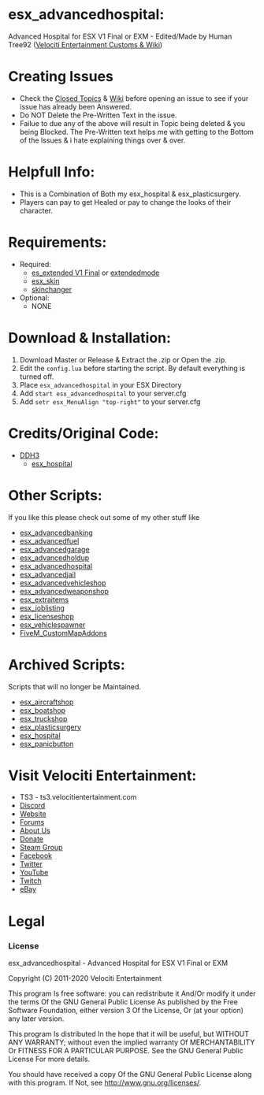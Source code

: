 # esx_advancedhospital:
Advanced Hospital for ESX V1 Final or EXM - Edited/Made by Human Tree92 ([Velociti Entertainment Customs & Wiki](http://www.velocitientertainment.com/customs/))

# Creating Issues
* Check the [Closed Topics](https://github.com/HumanTree92/esx_advancedhospital/issues?q=is%3Aissue+is%3Aclosed) & [Wiki](http://www.velocitientertainment.com/customs/) before opening an issue to see if your issue has already been Answered.
* Do NOT Delete the Pre-Written Text in the issue.
* Failue to due any of the above will result in Topic being deleted & you being Blocked. The Pre-Written text helps me with getting to the Bottom of the Issues & i hate explaining things over & over.

# Helpfull Info:
* This is a Combination of Both my esx_hospital & esx_plasticsurgery.
* Players can pay to get Healed or pay to change the looks of their character.

# Requirements:
* Required:
  * [es_extended V1 Final](https://github.com/esx-framework/es_extended/tree/v1-final) or [extendedmode](https://github.com/extendedmode/extendedmode)
  * [esx_skin](https://github.com/ESX-Org/esx_skin)
  * [skinchanger](https://github.com/ESX-Org/skinchanger)
* Optional:
  * NONE

# Download & Installation:
1) Download Master or Release & Extract the .zip or Open the .zip.
2) Edit the `config.lua` before starting the script. By default everything is turned off.
3) Place `esx_advancedhospital` in your ESX Directory
4) Add `start esx_advancedhospital` to your server.cfg
5) Add `setr esx_MenuAlign "top-right"` to your server.cfg

# Credits/Original Code:
* [DDH3](https://github.com/ddh3)
  * [esx_hospital](https://github.com/ddh3/esx_hospital)

# Other Scripts:
If you like this please check out some of my other stuff like
* [esx_advancedbanking](https://github.com/HumanTree92/esx_advancedbanking)
* [esx_advancedfuel](https://github.com/HumanTree92/esx_advancedfuel)
* [esx_advancedgarage](https://github.com/HumanTree92/esx_advancedgarage)
* [esx_advancedholdup](https://github.com/HumanTree92/esx_advancedholdup)
* [esx_advancedhospital](https://github.com/HumanTree92/esx_advancedhospital)
* [esx_advancedjail](https://github.com/HumanTree92/esx_advancedjail)
* [esx_advancedvehicleshop](https://github.com/HumanTree92/esx_advancedvehicleshop)
* [esx_advancedweaponshop](https://github.com/HumanTree92/esx_advancedweaponshop)
* [esx_extraitems](https://github.com/HumanTree92/esx_extraitems)
* [esx_joblisting](https://github.com/HumanTree92/esx_joblisting)
* [esx_licenseshop](https://github.com/HumanTree92/esx_licenseshop)
* [esx_vehiclespawner](https://github.com/HumanTree92/esx_vehiclespawner)
* [FiveM_CustomMapAddons](https://github.com/HumanTree92/FiveM_CustomMapAddons)

# Archived Scripts:
Scripts that will no longer be Maintained.
* [esx_aircraftshop](https://github.com/HumanTree92/esx_aircraftshop)
* [esx_boatshop](https://github.com/HumanTree92/esx_boatshop)
* [esx_truckshop](https://github.com/HumanTree92/esx_truckshop)
* [esx_plasticsurgery](https://github.com/HumanTree92/esx_plasticsurgery)
* [esx_hospital](https://github.com/HumanTree92/esx_hospital)
* [esx_panicbutton](https://github.com/HumanTree92/esx_panicbutton)

# Visit Velociti Entertainment:
* TS3 - ts3.velocitientertainment.com
* [Discord](http://discord.velocitientertainment.com)
* [Website](http://velocitientertainment.com/)
* [Forums](http://velocitientertainment.com/forum)
* [About Us](http://velocitientertainment.com/pc-gaming/)
* [Donate](http://velocitientertainment.com/donations/)
* [Steam Group](http://steamcommunity.com/groups/velocitientertainment)
* [Facebook](http://facebook.com/VelocitiEntertainment)
* [Twitter](http://twitter.com/VelocitiEnt)
* [YouTube](http://youtube.com/user/HumanTree92)
* [Twitch](http://twitch.tv/humantree92)
* [eBay](http://ebay.com/usr/humantree92)

# Legal
### License
esx_advancedhospital - Advanced Hospital for ESX V1 Final or EXM

Copyright (C) 2011-2020 Velociti Entertainment

This program Is free software: you can redistribute it And/Or modify it under the terms Of the GNU General Public License As published by the Free Software Foundation, either version 3 Of the License, Or (at your option) any later version.

This program Is distributed In the hope that it will be useful, but WITHOUT ANY WARRANTY; without even the implied warranty Of MERCHANTABILITY Or FITNESS FOR A PARTICULAR PURPOSE. See the GNU General Public License For more details.

You should have received a copy Of the GNU General Public License along with this program. If Not, see http://www.gnu.org/licenses/.
